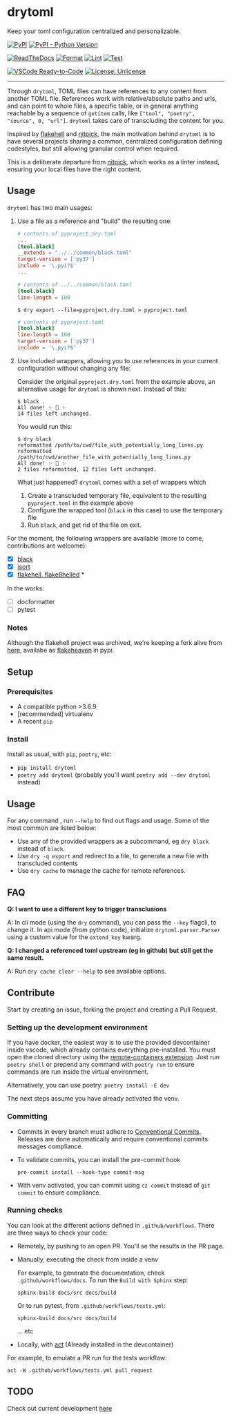 # drytoml

Keep your toml configuration centralized and personalizable.


[![PyPI](https://img.shields.io/pypi/v/drytoml?color=yellow)](https://pypi.org/project/drytoml/)
[![PyPI - Python Version](https://img.shields.io/pypi/pyversions/drytoml)](https://www.python.org/downloads/)

[![ReadTheDocs](https://readthedocs.org/projects/drytoml/badge/?version=latest)](https://drytoml.readthedocs.io/en/latest/)
[![Format](https://github.com/pwoolvett/drytoml/workflows/Format/badge.svg)](https://github.com/pwoolvett/drytoml/actions?query=workflow%3AFormat)
[![Lint](https://github.com/pwoolvett/drytoml/workflows/Lint/badge.svg)](https://github.com/pwoolvett/drytoml/actions?query=workflow%3ALint)
[![Test](https://github.com/pwoolvett/drytoml/workflows/Test/badge.svg)](https://github.com/pwoolvett/drytoml/actions?query=workflow%3ATest)


[![VSCode Ready-to-Code](https://img.shields.io/badge/devcontainer-enabled-blue?logo=docker)](https://code.visualstudio.com/docs/remote/containers)
[![License: Unlicense](https://img.shields.io/badge/license-UNLICENSE-white.svg)](http://unlicense.org/)


---


Through `drytoml`, TOML files can have references to any content from another TOML file.
References work with relative/absolute paths and urls, and can point to whole files, a
specific table, or in general anything reachable by a sequence of `getitem` calls, like
`["tool", "poetry", "source", 0, "url"]`. `drytoml` takes care of transcluding the
content for you.

Inspired by [flakehell](https://pypi.org/project/flakehell/) and
[nitpick](https://pypi.org/project/nitpick/), the main motivation behind `drytoml` is to
have several projects sharing a common, centralized configuration defining codestyles,
but still allowing granular control when required.

This is a deliberate departure from [nitpick](https://pypi.org/project/nitpick/), which
works as a linter instead, ensuring your local files have the right content.


## Usage

`drytoml` has two main usages:

1. Use a file as a reference and "build" the resulting one:

    ```toml
    # contents of pyproject.dry.toml
    ...
    [tool.black]
    __extends = "../../common/black.toml"
    target-version = ['py37']
    include = '\.pyi?$'
    ...
    ```

    ```toml
    # contents of ../../common/black.toml
    [tool.black]
    line-length = 100
    ```

   ```console
   $ dry export --file=pyproject.dry.toml > pyproject.toml
   ```

    ```toml
    # contents of pyproject.toml
    [tool.black]
    line-length = 100
    target-version = ['py37']
    include = '\.pyi?$'
    ```

2. Use included wrappers, allowing you to use references in your current configuration
   without changing any file:

   Consider the original `pyproject.dry.toml` from the example above, an alternative
   usage for `drytoml` is shown next. Instead of this:

   ```console
   $ black .
   All done! ✨ 🍰 ✨
   14 files left unchanged.
   ```

   You would run this:

   ```console
   $ dry black
   reformatted /path/to/cwd/file_with_potentially_long_lines.py
   reformatted /path/to/cwd/another_file_with_potentially_long_lines.py
   All done! ✨ 🍰 ✨
   2 files reformatted, 12 files left unchanged.
   ```

   What just happened? `drytoml` comes with a set of wrappers which

   1. Create a transcluded temporary file, equivalent to the resulting `pyproject.toml`
      in the example above
   2. Configure the wrapped tool (`black` in this case) to use the temporary file
   3. Run `black`, and get rid of the file on exit.


For the moment, the following wrappers are available (more to come, contributions are
welcome):

* [x] [black](https://github.com/psf/black)
* [x] [isort](https://pycqa.github.io/isort/)
* [x] [flakehell, flake8helled](https://github.com/life4/flakehell) *

In the works:
* [ ] docformatter
* [ ] pytest

### Notes

Although the flakehell project was archived, we're keeping a fork alive from
[here](https://github.com/pwoolvett/flakehell), availabe as
[flakeheaven](https://pypi.org/project/flakeheaven) in pypi.


## Setup

### Prerequisites

  * A compatible python >3.6.9
  * [recommended] virtualenv
  * A recent `pip`

### Install

  Install as usual, with `pip`, `poetry`, etc:

* `pip install drytoml`
* `poetry add drytoml` (probably you'll want `poetry add --dev drytoml` instead)

## Usage

For any command , run `--help` to find out flags and usage.
Some of the most common are listed below:

* Use any of the provided wrappers as a subcommand, eg `dry black` instead of `black`.
* Use `dry -q export` and redirect to a file, to generate a new file with transcluded
  contents
* Use `dry cache` to manage the cache for remote references.



## FAQ

**Q: I want to use a different key to trigger transclusions**

   A: In cli mode (using the `dry` command), you can pass the `--key` flagcli, to change
   it. In api mode (from python code), initialize `drytoml.parser.Parser` using a
   custom value for the `extend_key` kwarg.


**Q: I changed a referenced toml upstream (eg in github) but still get the same result.**

   A: Run `dry cache clear --help` to see available options.

## Contribute

Start by creating an issue, forking the project and creating a Pull Request.

### Setting up the development environment

If you have docker, the easiest way is to use the provided devcontainer inside vscode,
which already contains everything pre-installed. You must open the cloned directory
using the [remote-containers extension](https://marketplace.visualstudio.com/items?itemName=ms-vscode-remote.remote-containers).
Just run `poetry shell` or prepend any command with `poetry run` to ensure commands
are run inside the virtual environment.

Alternatively, you can use poetry: `poetry install -E dev`

The next steps assume you have already activated the venv.

### Committing

* Commits in every branch must adhere to [Conventional Commits](https://www.conventionalcommits.org/en/v1.0.0/).
  Releases are done automatically and require conventional commits messages compliance.

* To validate commits, you can install the pre-commit hook

  ```console
  pre-commit install --hook-type commit-msg
  ```

* With venv activated, you can commit using `cz commit` instead of `git commit` to
  ensure compliance.

### Running checks

You can look at the different actions defined in `.github/workflows`. There are three
ways to check your code:

* Remotely, by pushing to an open PR. You'll se the results in the PR page.

* Manually, executing the check from inside a venv

  For example, to generate the documentation, check `.github/workflows/docs`. To run the
  `Build with Sphinx` step:

  ```console
  sphinx-build docs/src docs/build
  ```

  Or to run pytest, from `.github/workflows/tests.yml`:

  ```console
  sphinx-build docs/src docs/build
  ```

  ... etc

* Locally, with [act](https://github.com/nektos/act) (Already installed in the
  devcontainer)

For example, to emulate a PR run for the tests workflow:
  
 ```console
 act -W .github/workflows/tests.yml pull_request
 ```

## TODO

Check out current development [here](https://github.com/pwoolvett/drytoml/projects/2)
